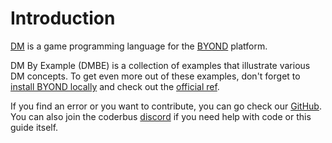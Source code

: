 # Introduction

[DM] is a game programming language for the [BYOND] platform.

DM By Example (DMBE) is a collection of examples that illustrate various DM concepts.
To get even more out of these examples, don't forget to [install BYOND locally](./installation.md) and check out the [official ref](https://secure.byond.com/docs/ref/).

If you find an error or you want to contribute, you can go check our [GitHub].
You can also join the coderbus [discord] if you need help with code or this guide itself.

[DM]: https://secure.byond.com/docs/guide/
[BYOND]: https://secure.byond.com/
[GitHub]: https://github.com/spacestation13/DMByExample
[discord]: https://discord.gg/Vh8TJp9
